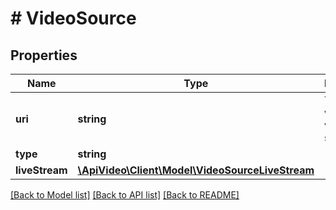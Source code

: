 # # VideoSource

## Properties

Name | Type | Description | Notes
------------ | ------------- | ------------- | -------------
**uri** | **string** | The URL where the video is stored. | [optional]
**type** | **string** |  | [optional]
**liveStream** | [**\ApiVideo\Client\Model\VideoSourceLiveStream**](VideoSourceLiveStream.md) |  | [optional]

[[Back to Model list]](../../README.md#models) [[Back to API list]](../../README.md#endpoints) [[Back to README]](../../README.md)
